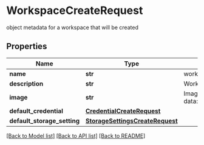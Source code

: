 # WorkspaceCreateRequest

object metadata for a workspace that will be created

## Properties

| Name                        | Type                                                                | Description                                                  | Notes      |
| --------------------------- | ------------------------------------------------------------------- | ------------------------------------------------------------ | ---------- |
| **name**                    | **str**                                                             | workspace name                                               |
| **description**             | **str**                                                             | Workspace description                                        | [optional] |
| **image**                   | **str**                                                             | Image data in the form data:image/png;base64,iVBORw0KGgoAAAA | [optional] |
| **default_credential**      | [**CredentialCreateRequest**](CredentialCreateRequest.md)           |                                                              |
| **default_storage_setting** | [**StorageSettingsCreateRequest**](StorageSettingsCreateRequest.md) |                                                              |

[[Back to Model list]](../README.md#documentation-for-models) [[Back to API list]](../README.md#documentation-for-api-endpoints) [[Back to README]](../README.md)
